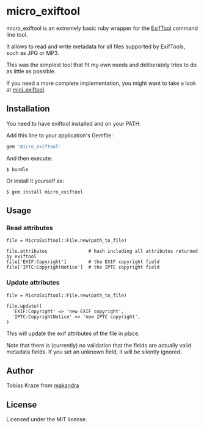 # micro_exiftool

micro_exiftool is an extremely basic ruby wrapper for the [ExifTool](http://www.sno.phy.queensu.ca/~phil/exiftool/) command line tool.

It allows to read and write metadata for all files supported by ExifTools, such as JPG or MP3.

This was the simplest tool that fit my own needs and deliberately tries to do as little as possible.

If you need a more complete implementation, you might want to take a look at [mini_exiftool](https://github.com/janfri/mini_exiftool).


## Installation

You need to have exiftool installed and on your PATH.

Add this line to your application's Gemfile:

```ruby
gem 'micro_exiftool'
```

And then execute:

    $ bundle

Or install it yourself as:

    $ gem install micro_exiftool

## Usage

### Read attributes

```
file = MicroExiftool::File.new(path_to_file)

file.attributes               # hash including all attributes returned by exiftool
file['EXIF:Copyright']        # the EXIF copyright field
file['IPTC:CopyrightNotice']  # the IPTC copyright field
```

### Update attributes

```
file = MicroExiftool::File.new(path_to_file)

file.update!(
  'EXIF:Copyright' => 'new EXIF copyright',
  'IPTC:CopyrightNotice' => 'new IPTC copyright',
)
```

This will update the exif attributes of the file in place.

Note that there is (currently) no validation that the fields are actually valid metadata fields. If you set an unknown field, it will be silently ignored.


## Author

Tobias Kraze from [makandra](http://makandra.com/)


## License

Licensed under the MIT license.
